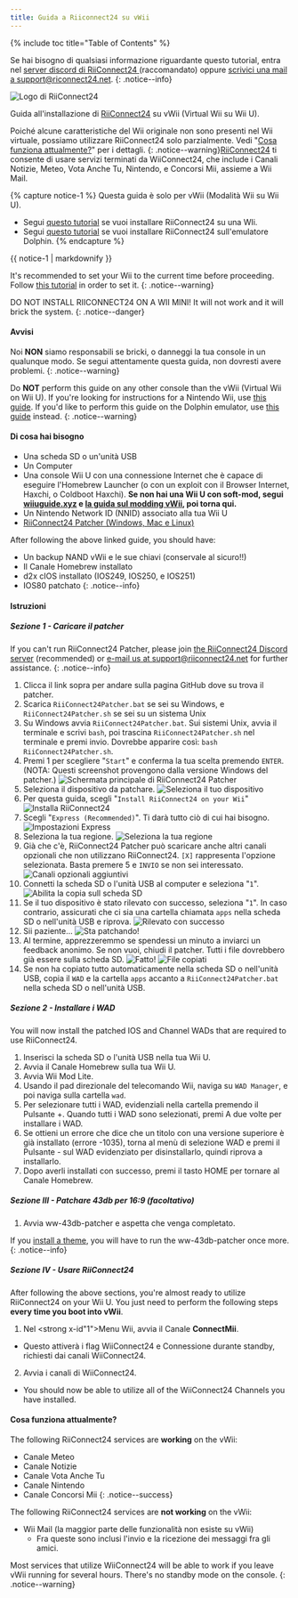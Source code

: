 ```yaml
---
title: Guida a Riiconnect24 su vWii
---
```


{% include toc title="Table of Contents" %}

Se hai bisogno di qualsiasi informazione riguardante questo tutorial, entra nel [server discord di RiiConnect24 ](https://discord.gg/rc24)(raccomandato) oppure [scrivici una mail a support@riconnect24.net](mailto:support@riiconnect24.net).
{: .notice--info}

![Logo di RiiConnect24](/images/WiiRC24Logo.jpg)

Guida all'installazione di [RiiConnect24](https://rc24.xyz) su vWii (Virtual Wii su Wii U).

Poiché alcune caratteristiche del Wii originale non sono presenti nel Wii virtuale, possiamo utilizzare RiiConnect24 solo parzialmente. Vedi "[Cosa funziona attualmente?](#whats-currently-working)" per i dettagli.
{: .notice--warning}[RiiConnect24](https://rc24.xyz/) ti consente di usare servizi terminati da WiiConnect24, che include i Canali Notizie, Meteo, Vota Anche Tu, Nintendo, e Concorsi Mii, assieme a Wii Mail.

{% capture notice-1 %}
Questa guida è solo per vWii (Modalità Wii su Wii U).

- Segui [questo tutorial](riiconnect24-wii) se vuoi installare RiiConnect24 su una WIi.
- Segui [questo tutorial](riiconnect24-dolphin) se vuoi installare RiiConnect24 sull'emulatore Dolphin.
{% endcapture %}

<div class="notice--warning">{{ notice-1 | markdownify }}</div>

It's recommended to set your Wii to the current time before proceeding. Follow [this tutorial](rtc) in order to set it.
{: .notice--warning}

DO NOT INSTALL RIICONNECT24 ON A WII MINI! It will not work and it will brick the system.
{: .notice--danger}

#### Avvisi

Noi **NON** siamo responsabili se bricki, o danneggi la tua console in un qualunque modo. Se segui attentamente questa guida, non dovresti avere problemi.
{: .notice--warning}

Do **NOT** perform this guide on any other console than the vWii (Virtual Wii on Wii U). If you're looking for instructions for a Nintendo Wii, use [this guide](riiconnect24). If you'd like to perform this guide on the Dolphin emulator, use [this guide](riiconnect24-dolphin) instead.
{: .notice--warning}

#### Di cosa hai bisogno

* Una scheda SD o un'unità USB
* Un Computer
* Una console Wii U con una connessione Internet che è capace di eseguire l'Homebrew Launcher (o con un exploit con il Browser Internet, Haxchi, o Coldboot Haxchi). **Se non hai una Wii U con soft-mod, segui [wiiuguide.xyz](https://wiiuguide.xyz) e [la guida sul modding vWii](https://wiiuguide.xyz/#/vwii-modding), poi torna qui.**
* Un Nintendo Network ID (NNID) associato alla tua Wii U
* [RiiConnect24 Patcher (Windows, Mac e Linux)](https://github.com/RiiConnect24/RiiConnect24-Patcher/releases)

After following the above linked guide, you should have:
* Un backup NAND vWii e le sue chiavi (conservale al sicuro!!)
* Il Canale Homebrew installato
* d2x cIOS installato (IOS249, IOS250, e IOS251)
* IOS80 patchato
{: .notice--info}

#### Istruzioni

##### Sezione 1 - Caricare il patcher

If you can't run RiiConnect24 Patcher, please join [the RiiConnect24 Discord server](https://discord.gg/rc24) (recommended) or [e-mail us at support@riiconnect24.net](mailto:support@riiconnect24.net) for further assistance.
{: .notice--info}

1. Clicca il link sopra per andare sulla pagina GitHub dove su trova il patcher.
2. Scarica `RiiConnect24Patcher.bat` se sei su Windows, e `RiiConnect24Patcher.sh` se sei su un sistema Unix
3. Su Windows avvia `RiiConnect24Patcher.bat`. Sui sistemi Unix, avvia il terminale e scrivi `bash`, poi trascina `RiiConnect24Patcher.sh` nel terminale e premi invio. Dovrebbe apparire così: `bash RiiConnect24Patcher.sh`.
4. Premi 1 per scegliere "`Start`" e conferma la tua scelta premendo `ENTER`. (NOTA: Questi screenshot provengono dalla versione Windows del patcher.) ![Schermata principale di RiiConnect24 Patcher](/images/RC24_Patcher/1.JPG)
5. Seleziona il dispositivo da patchare. ![Seleziona il tuo dispositivo](/images/RC24_Patcher/2.JPG)
6. Per questa guida, scegli "`Install RiiConnect24 on your Wii`" ![Installa RiiConnect24](/images/RC24_Patcher/3.JPG)
7. Scegli "`Express (Recommended)`". Ti darà tutto ciò di cui hai bisogno. ![Impostazioni Express](/images/RC24_Patcher/4.JPG)
8. Seleziona la tua regione. ![Seleziona la tua regione](/images/RC24_Patcher/5.JPG)
9. Già che c'è, RiiConnect24 Patcher può scaricare anche altri canali opzionali che non utilizzano RiiConnect24. `[X]` rappresenta l'opzione selezionata. Basta premere 5 e `INVIO` se non sei interessato. ![Canali opzionali aggiuntivi](/images/RC24_Patcher/6.JPG)
10. Connetti la scheda SD o l'unità USB al computer e seleziona "`1`". ![Abilita la copia sull scheda SD](/images/RC24_Patcher/7.JPG)
11. Se il tuo dispositivo è stato rilevato con successo, seleziona "`1`". In caso contrario, assicurati che ci sia una cartella chiamata `apps` nella scheda SD o nell'unità USB e riprova. ![Rilevato con successo](/images/RC24_Patcher/8.JPG)
12. Sii paziente... ![Sta patchando!](/images/RC24_Patcher/9.JPG)
13. Al termine, apprezzeremmo se spendessi un minuto a inviarci un feedback anonimo.  Se non vuoi, chiudi il patcher. Tutti i file dovrebbero già essere sulla scheda SD. ![Fatto!](/images/RC24_Patcher/10.JPG) ![File copiati](/images/RC24_Patcher/11.PNG)
14. Se non ha copiato tutto automaticamente nella scheda SD o nell'unità USB, copia il `WAD` e la cartella `apps` accanto a `RiiConnect24Patcher.bat` nella scheda SD o nell'unità USB.

##### Sezione 2 - Installare i WAD

You will now install the patched IOS and Channel WADs that are required to use RiiConnect24.

1. Inserisci la scheda SD o l'unità USB nella tua Wii U.
2. Avvia il Canale Homebrew sulla tua Wii U.
3. Avvia Wii Mod Lite.
4. Usando il pad direzionale del telecomando Wii, naviga su `WAD Manager`, e poi naviga sulla cartella `wad`.
5. Per selezionare tutti i WAD, evidenziali nella cartella premendo il Pulsante +. Quando tutti i WAD sono selezionati, premi A due volte per installare i WAD.
6. Se ottieni un errore che dice che un titolo con una versione superiore è già installato (errore -1035), torna al menù di selezione WAD e premi il Pulsante - sul WAD evidenziato per disinstallarlo, quindi riprova a installarlo.
7. Dopo averli installati con successo, premi il tasto HOME per tornare al Canale Homebrew.

##### Sezione III - Patchare 43db per 16:9 (facoltativo)

1. Avvia ww-43db-patcher e aspetta che venga completato.

If you [install a theme](/themes-vwii), you will have to run the ww-43db-patcher once more.
{: .notice--info}

##### Sezione IV - Usare RiiConnect24

After following the above sections, you're almost ready to utilize RiiConnect24 on your Wii U. You just need to perform the following steps **every time you boot into vWii**.

1. Nel <strong x-id"1">Menu Wii</strong>, avvia il Canale **ConnectMii**.
* Questo attiverà i flag WiiConnect24 e Connessione durante standby, richiesti dai canali WiiConnect24.
2. Avvia i canali di WiiConnect24.
* You should now be able to utilize all of the WiiConnect24 Channels you have installed.

#### Cosa funziona attualmente?
The following RiiConnect24 services are **working** on the vWii:
* Canale Meteo
* Canale Notizie
* Canale Vota Anche Tu
* Canale Nintendo
* Canale Concorsi Mii
{: .notice--success}

The following RiiConnect24 services are **not working** on the vWii:
* Wii Mail (la maggior parte delle funzionalità non esiste su vWii)
    * Fra queste sono inclusi l'invio e la ricezione dei messaggi fra gli amici.

Most services that utilize WiiConnect24 will be able to work if you leave vWii running for several hours. There's no standby mode on the console.
{: .notice--warning}
